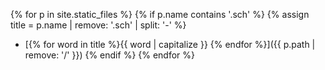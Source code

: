<!-- schematron-list-generator.md {% comment %}
*****************************************************************************************
*                            WARNING: DO NOT EDIT THIS FILE                             *
*                                                                                       *
* This file is generated by SUSHI. Any edits you make to this file will be overwritten. *
*                                                                                       *
* To change the contents of this file, edit the original source file at:                *
* Davinci-CDEX/input/includes/schematron-list-generator.md                              *
*****************************************************************************************
{% endcomment %} -->
<!-- schematron-list-generator.md {% comment %}
*****************************************************************************************
*                            WARNING: DO NOT EDIT THIS FILE                             *
*                                                                                       *
* This file is generated by SUSHI. Any edits you make to this file will be overwritten. *
*                                                                                       *
* To change the contents of this file, edit the original source file at:                *
* Davinci-CDEX/input/includes/schematron-list-generator.md                              *
*****************************************************************************************
{% endcomment %} -->
<!-- schematron-list-generator.md {% comment %}
*****************************************************************************************
*                            WARNING: DO NOT EDIT THIS FILE                             *
*                                                                                       *
* This file is generated by SUSHI. Any edits you make to this file will be overwritten. *
*                                                                                       *
* To change the contents of this file, edit the original source file at:                *
* Davinci-CDEX/input/includes/schematron-list-generator.md                              *
*****************************************************************************************
{% endcomment %} -->

{% for p in site.static_files %}
  {% if p.name contains '.sch' %}
  {% assign title = p.name | remove: '.sch' | split: '-' %}
- [{% for word in title  %}{{ word | capitalize }} {% endfor %}]({{ p.path | remove: '/' }})
  {% endif %}
{% endfor %}
